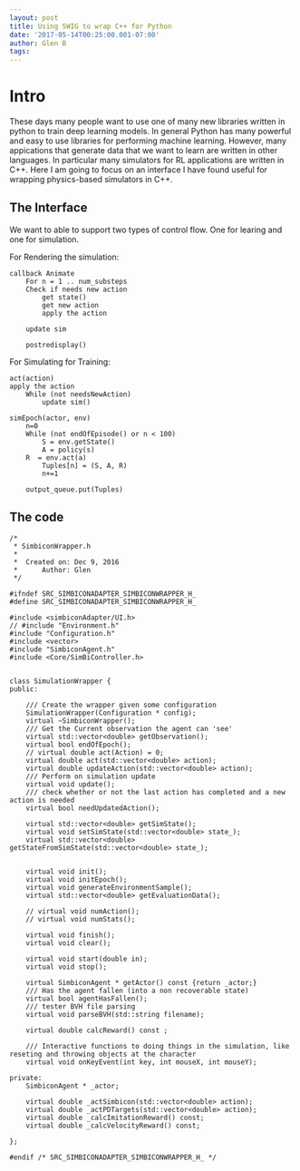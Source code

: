 ```yaml
---
layout: post
title: Using SWIG to wrap C++ for Python
date: '2017-05-14T00:25:00.001-07:00'
author: Glen B
tags: 
---
```


# Intro

These days many people want to use one of many new libraries written in python to train deep learning models.
In general Python has many powerful and easy to use libraries for performing machine learning. 
However, many appications that generate data that we want to learn are written in other languages.
In particular many simulators for RL applications are written in C++.
Here I am going to focus on an interface I have found useful for wrapping physics-based simulators in C++.

## The Interface

We want to able to support two types of control flow.
One for learing and one for simulation.

For Rendering the simulation:
```
callback Animate
    For n = 1 .. num_substeps
    Check if needs new action
        get state()
        get new action
        apply the action
    
    update sim

    postredisplay()
```


For Simulating for Training:
```
act(action)
apply the action
    While (not needsNewAction)
        update sim()

simEpoch(actor, env)
    n=0
    While (not endOfEpisode() or n < 100)
        S = env.getState()
        A = policy(s)
    R  = env.act(a)
        Tuples[n] = (S, A, R)
        n+=1

    output_queue.put(Tuples)
```

## The code

```
/*
 * SimbiconWrapper.h
 *
 *  Created on: Dec 9, 2016
 *      Author: Glen
 */

#ifndef SRC_SIMBICONADAPTER_SIMBICONWRAPPER_H_
#define SRC_SIMBICONADAPTER_SIMBICONWRAPPER_H_

#include <simbiconAdapter/UI.h>
// #include "Environment.h"
#include "Configuration.h"
#include <vector>
#include "SimbiconAgent.h"
#include <Core/SimBiController.h>


class SimulationWrapper {
public:

    /// Create the wrapper given some configuration
	SimulationWrapper(Configuration * config);
	virtual ~SimbiconWrapper();
    /// Get the Current observation the agent can 'see'
	virtual std::vector<double> getObservation();
	virtual bool endOfEpoch();
	// virtual double act(Action) = 0;
	virtual double act(std::vector<double> action);
	virtual double updateAction(std::vector<double> action);
	/// Perform on simulation update
	virtual void update();
	/// check whether or not the last action has completed and a new action is needed
	virtual bool needUpdatedAction();

	virtual std::vector<double> getSimState();
	virtual void setSimState(std::vector<double> state_);
	virtual std::vector<double> getStateFromSimState(std::vector<double> state_);


	virtual void init();
	virtual void initEpoch();
	virtual void generateEnvironmentSample();
	virtual std::vector<double> getEvaluationData();

	// virtual void numAction();
	// virtual void numStats();

	virtual void finish();
	virtual void clear();

	virtual void start(double in);
	virtual void stop();

	virtual SimbiconAgent * getActor() const {return _actor;}
	/// Has the agent fallen (into a non recoverable state)
	virtual bool agentHasFallen();
	/// tester BVH file parsing
	virtual void parseBVH(std::string filename);

	virtual double calcReward() const ;

	/// Interactive functions to doing things in the simulation, like reseting and throwing objects at the character
	virtual void onKeyEvent(int key, int mouseX, int mouseY);

private:
	SimbiconAgent * _actor;

	virtual double _actSimbicon(std::vector<double> action);
	virtual double _actPDTargets(std::vector<double> action);
	virtual double _calcImitationReward() const;
	virtual double _calcVelocityReward() const;

};

#endif /* SRC_SIMBICONADAPTER_SIMBICONWRAPPER_H_ */

```


